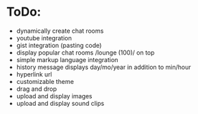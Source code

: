 # ToDo:
 - dynamically create chat rooms
 - youtube integration
 - gist integration (pasting code)
 - display popular chat rooms /lounge (100)/ on top
 - simple markup language integration
 - history message displays day/mo/year in addition to min/hour
 - hyperlink url
 - customizable theme
 - drag and drop
 - upload and display images
 - upload and display sound clips
